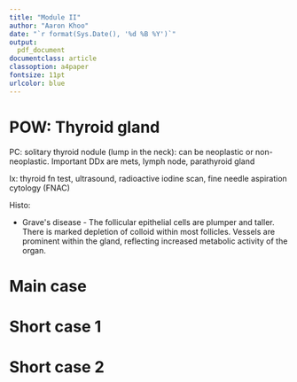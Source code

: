 ```yaml
---
title: "Module II"
author: "Aaron Khoo"
date: "`r format(Sys.Date(), '%d %B %Y')`"
output:
  pdf_document
documentclass: article
classoption: a4paper
fontsize: 11pt
urlcolor: blue
---
```


# POW: Thyroid gland

PC: solitary thyroid nodule (lump in the neck): can be neoplastic or non-neoplastic. Important DDx are mets, lymph node, parathyroid gland

Ix: thyroid fn test, ultrasound, radioactive iodine scan, fine needle aspiration cytology (FNAC)

Histo: 
-  Grave's disease - The follicular epithelial cells are plumper and taller. There is marked depletion of colloid within most follicles. Vessels are prominent within the gland, reflecting increased metabolic activity of the organ.

# Main case

# Short case 1

# Short case 2

